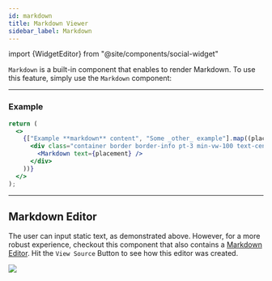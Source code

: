 ```yaml
---
id: markdown
title: Markdown Viewer
sidebar_label: Markdown
---
```


import {WidgetEditor} from "@site/components/social-widget"

`Markdown` is a built-in component that enables to render Markdown. To use this feature, simply use the `Markdown` component:

<hr class="subsection" />

### Example

<WidgetEditor id='1' height="120px">

```jsx
return (
  <>
    {["Example **markdown** content", "Some _other_ example"].map((placement) => (
      <div class="container border border-info pt-3 min-vw-100 text-center">
        <Markdown text={placement} />
      </div>
    ))}
  </>
);
```

</WidgetEditor>

---

## Markdown Editor

The user can input static text, as demonstrated above. However, for a more robust experience, checkout this component that also contains a [Markdown Editor](https://near.social/#/mob.near/widget/MarkdownEditorIframeExample). Hit the `View Source` Button to see how this editor was created.

![](https://i.imgur.com/XJO8tEz.png)
